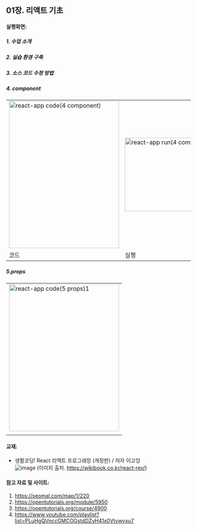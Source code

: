 ## 01장. 리액트 기초

#### 실행화면:
##### 1. 수업 소개
##### 2. 실습 환경 구축
##### 3. 소스 코드 수정 방법
##### 4. component
<table>
  <tr>
    <td>
      <img src='https://github.com/user-attachments/assets/65587b9c-06ef-4bec-9c63-677b847285a0' width='300' height='400' alt='react-app code(4 component)'/>
    </td>
    <td>
      <img src='https://github.com/user-attachments/assets/814f925c-b09d-4c65-983f-8f182bdede6f' width='300' height='200' alt='react-app run(4 component)'/>
    </td>
  </tr>
  <tr>
    <td>코드</td>
    <td>실행</td>
  </tr>
</table>

##### 5.props
<table>
  <tr>
    <td>
    <img src='https://github.com/user-attachments/assets/ed61b579-733e-43e1-a97b-ea667c16abba' width='300' height='400' alt='react-app code(5 props)1'/>      
    </td>
  </tr>
  <tr>
    <td></td>
  </tr>
</table>

#### 교재:
- 생활코딩! React 리액트 프로그래밍 (개정판) / 저자 이고잉<br>
![image](https://github.com/user-attachments/assets/8d5db1e2-7ffb-488f-a972-d827459bdbdd)  (이미지 출처. https://wikibook.co.kr/react-rev/)

#### 참고 자료 및 사이트: 
1. https://seomal.com/map/1/220
2. https://opentutorials.org/module/5950
3. https://opentutorials.org/course/4900
4. https://www.youtube.com/playlist?list=PLuHgQVnccGMCOGstdDZvH41x0Vtvwyxu7
